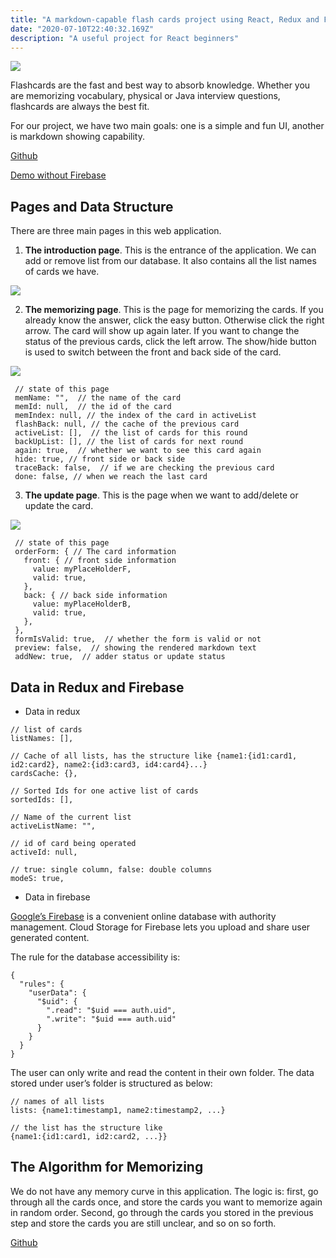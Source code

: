 ```yaml
---
title: "A markdown-capable flash cards project using React, Redux and Firebase"
date: "2020-07-10T22:40:32.169Z"
description: "A useful project for React beginners"
---
```


![](/0*gQj7ECqJQeTqbW1M.png)

Flashcards are the fast and best way to absorb knowledge. Whether you are memorizing vocabulary, physical or Java interview questions, flashcards are always the best fit.

For our project, we have two main goals: one is a simple and fun UI, another is markdown showing capability.

[Github](https://github.com/zjusticy/flashCards)

[Demo without Firebase](https://toms-cards.vercel.app)

## Pages and Data Structure

There are three main pages in this web application.

1. **The introduction page**. This is the entrance of the application. We can add or remove list from our database. It also contains all the list names of cards we have.

![](/img/intro.png)

2. **The memorizing page**. This is the page for memorizing the cards. If you already know the answer, click the easy button. Otherwise click the right arrow. The card will show up again later. If you want to change the status of the previous cards, click the left arrow. The show/hide button is used to switch between the front and back side of the card.

![](/img/memBoard.png)

```
 // state of this page
 memName: "",  // the name of the card
 memId: null,  // the id of the card
 memIndex: null, // the index of the card in activeList
 flashBack: null, // the cache of the previous card
 activeList: [],  // the list of cards for this round
 backUpList: [], // the list of cards for next round
 again: true,  // whether we want to see this card again
 hide: true, // front side or back side
 traceBack: false,  // if we are checking the previous card
 done: false, // when we reach the last card
```

3. **The update page**. This is the page when we want to add/delete or update the card.

![](/img/update.png)

```
 // state of this page
 orderForm: { // The card information
   front: { // front side information
     value: myPlaceHolderF,
     valid: true,
   },
   back: { // back side information
     value: myPlaceHolderB,
     valid: true,
   },
 },
 formIsValid: true,  // whether the form is valid or not
 preview: false,  // showing the rendered markdown text
 addNew: true,  // adder status or update status
```

## Data in Redux and Firebase

- Data in redux

```
// list of cards
listNames: [],

// Cache of all lists, has the structure like {name1:{id1:card1, id2:card2}, name2:{id3:card3, id4:card4}...}
cardsCache: {},

// Sorted Ids for one active list of cards
sortedIds: [],

// Name of the current list
activeListName: "",

// id of card being operated
activeId: null,

// true: single column, false: double columns
modeS: true,
```

- Data in firebase

[Google’s Firebase](https://firebase.google.com/docs/storage/web/start) is a convenient online database with authority management. Cloud Storage for Firebase lets you upload and share user generated content.

The rule for the database accessibility is:

```
{
  "rules": {
    "userData": {
      "$uid": {
        ".read": "$uid === auth.uid",
        ".write": "$uid === auth.uid"
      }
    }
  }
}
```

The user can only write and read the content in their own folder. The data stored under user’s folder is structured as below:

```
// names of all lists
lists: {name1:timestamp1, name2:timestamp2, ...}

// the list has the structure like
{name1:{id1:card1, id2:card2, ...}}
```

## The Algorithm for Memorizing

We do not have any memory curve in this application. The logic is: first, go through all the cards once, and store the cards you want to memorize again in random order. Second, go through the cards you stored in the previous step and store the cards you are still unclear, and so on so forth.

[Github](https://github.com/zjusticy/flashCards)
